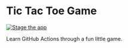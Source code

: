 # Tic Tac Toe Game
[![Stage the app](https://github.com/MariekieCoetzee/github-actions-continuous-delivery-azure/actions/workflows/deploy-staging.yml/badge.svg?branch=staging-workflow)](https://github.com/MariekieCoetzee/github-actions-continuous-delivery-azure/actions/workflows/deploy-staging.yml)

Learn GitHub Actions through a fun little game.
